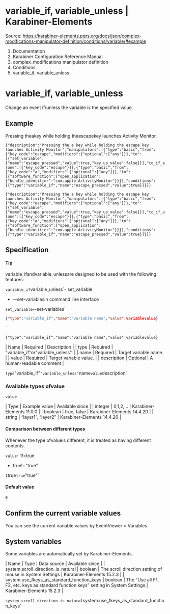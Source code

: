# variable_if, variable_unless | Karabiner-Elements

Source: https://karabiner-elements.pqrs.org/docs/json/complex-modifications-manipulator-definition/conditions/variable/#example

1. Documentation
1. Karabiner Configuration Reference Manual
1. complex_modifications manipulator definition
1. Conditions
1. variable_if, variable_unless

# variable_if, variable_unless

Change an event if/unless the variable is the specified value.

## Example

Pressing theakey while holding theescapekey launches Activity Monitor.

`
{"description":"Pressing the a key while holding the escape key launches Activity Monitor","manipulators":[{"type":"basic","from":{"key_code":"escape","modifiers":{"optional":["any"]}},"to":[{"set_variable":{"name":"escape_pressed","value":true,"key_up_value":false}}],"to_if_alone":[{"key_code":"escape"}]},{"type":"basic","from":{"key_code":"a","modifiers":{"optional":["any"]}},"to":[{"software_function":{"open_application":{"bundle_identifier":"com.apple.ActivityMonitor"}}}],"conditions":[{"type":"variable_if","name":"escape_pressed","value":true}]}]}
`

`{"description":"Pressing the a key while holding the escape key launches Activity Monitor","manipulators":[{"type":"basic","from":{"key_code":"escape","modifiers":{"optional":["any"]}},"to":[{"set_variable":{"name":"escape_pressed","value":true,"key_up_value":false}}],"to_if_alone":[{"key_code":"escape"}]},{"type":"basic","from":{"key_code":"a","modifiers":{"optional":["any"]}},"to":[{"software_function":{"open_application":{"bundle_identifier":"com.apple.ActivityMonitor"}}}],"conditions":[{"type":"variable_if","name":"escape_pressed","value":true}]}]}`
## Specification

#### Tip

variable_ifandvariable_unlessare designed to be used with the following features:

`variable_if`variable_unless`- set_variable
- --set-variablesin command line interface

`set_variable`--set-variables`

```json
{"type":"variable_if","name":"variable name","value":variablevalue}
```

`

`{"type":"variable_if","name":"variable name","value":variablevalue}`

| Name | Required | Description |
| type | Required | "variable_if"or"variable_unless". |
| name | Required | Target variable name. |
| value | Required | Target variable value. |
| description | Optional | A human-readable comment |

`type`"variable_if"`"variable_unless"`name`value`description`
### Available types ofvalue

`value`

| Type | Example value | Available since |
| integer | 0,1,2,… | Karabiner-Elements 11.0.0 |
| boolean | true, false | Karabiner-Elements 14.4.20 |
| string | “layer1”, “layer2” | Karabiner-Elements 14.4.20 |

#### Comparison between different types

Whenever the type ofvalueis different, it is treated as having different contents.

`value`- 1!=true
- true!="true"

`1`true`true`"true"`
#### Default value

`0`
## Confirm the current variable values

You can see the current variable values by EventViewer > Variables.

## System variables

Some variables are automatically set by Karabiner-Elements.


| Name | Type | Data source | Available since |
| system.scroll_direction_is_natural | boolean | The scroll direction setting of mouse in System Settings | Karabiner-Elements 15.2.3 |
| system.use_fkeys_as_standard_function_keys | boolean | The “Use all F1, F2, etc. keys as standard function keys” setting in System Settings | Karabiner-Elements 15.2.3 |

`system.scroll_direction_is_natural`system.use_fkeys_as_standard_function_keys`